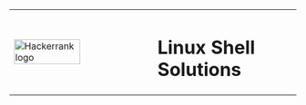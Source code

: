 
<table border="0">
  <tr>
    <td width="50%">
        <img src="https://blog.hackerrank.com/wp-content/uploads/2017/10/logo_HRwordmark2700x670_2-1.png" width="70%" height="auto" alt="Hackerrank logo" />
    </td>
    <td>
        <h1> Linux Shell Solutions </h1>
    </td>
  </tr>
</table>
